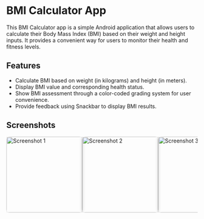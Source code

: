 # BMI Calculator App

This BMI Calculator app is a simple Android application that allows users to calculate their Body Mass Index (BMI) based on their weight and height inputs. It provides a convenient way for users to monitor their health and fitness levels.

## Features

- Calculate BMI based on weight (in kilograms) and height (in meters).
- Display BMI value and corresponding health status.
- Show BMI assessment through a color-coded grading system for user convenience.
- Provide feedback using Snackbar to display BMI results.

## Screenshots

<div style="display: flex; justify-content: space-around; flex-wrap: nowrap; overflow-x: auto;">
    <img src="https://github.com/Arpan550/BMI-Calculator-App/assets/112716028/182b2cef-8aef-4b5d-ad14-ce8b565c97ab" alt="Screenshot 1" width="200" style="border-radius: 8px; box-shadow: 0px 0px 10px 0px rgba(0,0,0,0.2);"/>
    <img src="https://github.com/Arpan550/BMI-Calculator-App/assets/112716028/27a52a20-fce4-4057-abe1-473f0b95adc9" alt="Screenshot 2" width="200" style="border-radius: 8px; box-shadow: 0px 0px 10px 0px rgba(0,0,0,0.2);"/>
    <img src="https://github.com/Arpan550/BMI-Calculator-App/assets/112716028/d65ef716-d004-4516-8ea5-e8193a05647a" alt="Screenshot 3" width="200" style="border-radius: 8px; box-shadow: 0px 0px 10px 0px rgba(0,0,0,0.2);"/>
    <img src="https://github.com/Arpan550/BMI-Calculator-App/assets/112716028/820ce4b2-6482-40e9-95df-b819a61dfdec" alt="Screenshot 4" width="200" style="border-radius: 8px; box-shadow: 0px 0px 10px 0px rgba(0,0,0,0.2);"/>
    <img src="https://github.com/Arpan550/BMI-Calculator-App/assets/112716028/414bce07-e560-4179-b211-ab9bd6569271" alt="Screenshot 5" width="200" style="border-radius: 8px; box-shadow: 0px 0px 10px 0px rgba(0,0,0,0.2);"/>
</div>


